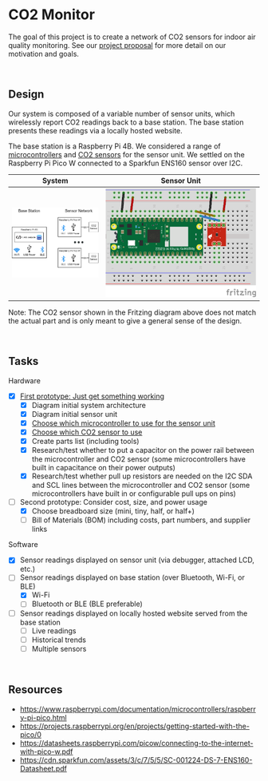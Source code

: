 # CO2 Monitor

The goal of this project is to create a network of CO2 sensors for indoor air quality monitoring. See our [project proposal](https://github.com/EricSchrock/co2-monitor/blob/main/submissions/proposal.pdf) for more detail on our motivation and goals.


&nbsp;
## Design

Our system is composed of a variable number of sensor units, which wirelessly report CO2 readings back to a base station. The base station presents these readings via a locally hosted website.

The base station is a Raspberry Pi 4B. We considered a range of [microcontrollers](https://github.com/EricSchrock/co2-monitor/blob/main/docs/microcontroller.md) and [CO2 sensors](https://github.com/EricSchrock/co2-monitor/blob/main/docs/co2-sensor.md) for the sensor unit. We settled on the Raspberry Pi Pico W connected to a Sparkfun ENS160 sensor over I2C.

| System                         | Sensor Unit                    |
|--------------------------------|--------------------------------|
| <img src="images/system.png"/> | <img src="images/sensor.png"/> |

Note: The CO2 sensor shown in the Fritzing diagram above does not match the actual part and is only meant to give a general sense of the design.


&nbsp;
## Tasks

Hardware
  - [x] [First prototype: Just get something working](https://github.com/EricSchrock/co2-monitor/blob/main/docs/first-prototype.md)
    - [x] Diagram initial system architecture
    - [x] Diagram initial sensor unit
    - [x] [Choose which microcontroller to use for the sensor unit](https://github.com/EricSchrock/co2-monitor/blob/main/docs/microcontroller.md)
    - [x] [Choose which CO2 sensor to use](https://github.com/EricSchrock/co2-monitor/blob/main/docs/co2-sensor.md)
    - [x] Create parts list (including tools)
    - [x] Research/test whether to put a capacitor on the power rail between the microcontroller and CO2 sensor (some microcontrollers have built in capacitance on their power outputs)
    - [x] Research/test whether pull up resistors are needed on the I2C SDA and SCL lines between the microcontroller and CO2 sensor (some microcontrollers have built in or configurable pull ups on pins)
  - [ ] Second prototype: Consider cost, size, and power usage
    - [x] Choose breadboard size (mini, tiny, half, or half+)
    - [ ] Bill of Materials (BOM) including costs, part numbers, and supplier links

Software
  - [x] Sensor readings displayed on sensor unit (via debugger, attached LCD, etc.)
  - [ ] Sensor readings displayed on base station (over Bluetooth, Wi-Fi, or BLE)
    - [x] Wi-Fi
    - [ ] Bluetooth or BLE (BLE preferable)
  - [ ] Sensor readings displayed on locally hosted website served from the base station
    - [ ] Live readings
    - [ ] Historical trends
    - [ ] Multiple sensors

&nbsp;
## Resources

 - <https://www.raspberrypi.com/documentation/microcontrollers/raspberry-pi-pico.html>
 - <https://projects.raspberrypi.org/en/projects/getting-started-with-the-pico/0>
 - <https://datasheets.raspberrypi.com/picow/connecting-to-the-internet-with-pico-w.pdf>
 - <https://cdn.sparkfun.com/assets/3/c/7/5/5/SC-001224-DS-7-ENS160-Datasheet.pdf>

